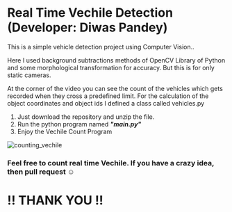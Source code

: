 # Real Time Vechile Detection (Developer: Diwas Pandey)

This is a simple vehicle detection project using Computer Vision..

Here I used background subtractions methods of OpenCV Library of Python and some morphological transformation for accuracy.
But this is for only static cameras. 

At the corner of the video you can see the count of the vehicles which gets recorded
when they cross a predefined limit. For the calculation of the object coordinates and object ids I defined a class called vehicles.py

1. Just download the repository and unzip the file. <br>
2. Run the python program named <b> <i>  "main.py" </i> </b> <br>
3. Enjoy the Vechile Count Program

![counting_vechile](https://user-images.githubusercontent.com/55270982/96702295-3e475980-13af-11eb-970a-986ddd88e73c.PNG)

<h3>  Feel free to count real time Vechile. If you have a crazy idea, then pull request ☺ </h3>

<h1> !! THANK YOU !! </h1>

